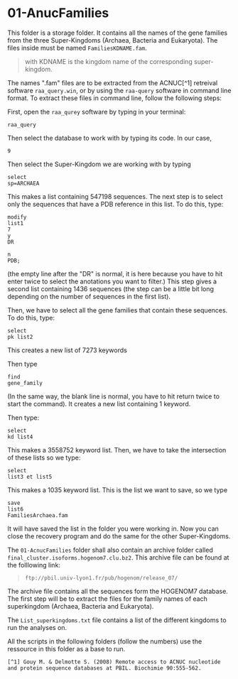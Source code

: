 # 01-AnucFamilies


This folder is a storage folder. It contains all the names of the gene families from the three Super-Kingdoms (Archaea, Bacteria and Eukaryota).
The files inside must be named `FamiliesKDNAME.fam`.
> with KDNAME is the kingdom name of the corresponding super-kingdom.

The names ".fam" files are to be extracted from the ACNUC[^1] retreival software `raa_query.win`, or by using the `raa-query` software in command line format.
To extract these files in command line, follow the following steps:

First, open the `raa_qurey` software by typing in your terminal:
```
raa_query
```
Then select the database to work with by typing its code. In our case,
```
9
```

Then select the Super-Kingdom we are working with by typing
```
select
sp=ARCHAEA
```
This makes a list containing 547198 sequences.
The next step is to select only the sequences that have a PDB reference in this list. To do this, type:
```
modify
list1
7
y
DR

n
PDB;
```
(the empty line after the "DR" is normal, it is here because you have to hit enter twice to select the anotations you want to filter.)
This step gives a second list containing 1436 sequences (the step can be a little bit long depending on the number of sequences in the first list).

Then, we have to select all the gene families that contain these sequences. To do this, type:
```
select
pk list2
```
This creates a new list of 7273 keywords

Then type 
```
find
gene_family

```
(In the same way, the blank line is normal, you have to hit return twice to start the command).
It creates a new list containing 1 keyword.

Then type:
```
select
kd list4
```
This makes a 3558752 keyword list.
Then, we have to take the intersection of these lists so we type:
```
select
list3 et list5
```
This makes a 1035 keyword list. This is the list we want to save, so we type
```
save
list6
FamiliesArchaea.fam
```
It will have saved the list in the folder you were working in. Now you can close the recovery program and do the same for the other Super-Kingdoms.


The `01-AcnucFamilies` folder shall also contain an archive folder called `final_cluster.isoforms.hogenom7.clu.bz2`. This archive file can be found at the folllowing link:
 >     ftp://pbil.univ-lyon1.fr/pub/hogenom/release_07/
      
      
The archive file contains all the sequences form the HOGENOM7 database. The first step will be to extract the files for the family names of each superkingdom (Archaea, Bacteria and Eukaryota).

The `List_superkingdoms.txt` file contains a list of the different kingdoms to run the analyses on.

All the scripts in the following folders (follow the numbers) use the ressource in this folder as a base to run.



```
[^1] Gouy M. & Delmotte S. (2008) Remote access to ACNUC nucleotide and protein sequence databases at PBIL. Biochimie 90:555-562. 
```